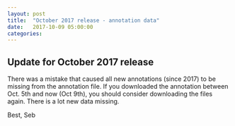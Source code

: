 ```yaml
---
layout: post
title:  "October 2017 release - annotation data"
date:   2017-10-09 05:00:00
categories: 
---
```


## Update for October 2017 release

There was a mistake that caused all new annotations (since 2017) to be missing from the annotation file. 
If you downloaded the annotation between Oct. 5th and now (Oct 9th), you should consider downloading the files again. There is a lot new data missing.

Best,
Seb